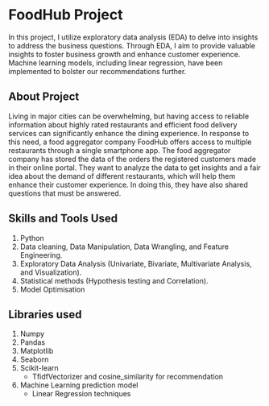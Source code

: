 # FoodHub Project

In this project, I utilize exploratory data analysis (EDA) to delve into insights to address the business questions. Through EDA, I aim to provide valuable insights to foster business 
growth and enhance customer experience. Machine learning models, including linear regression, have been implemented to bolster our recommendations further.

## About Project
Living in major cities can be overwhelming, but having access to reliable information about highly rated restaurants and efficient food delivery services can significantly 
enhance the dining experience. In response to this need, a food aggregator company FoodHub offers access to multiple restaurants through a single smartphone app.
The food aggregator company has stored the data of the orders the registered customers made in their online portal. They want to analyze the data to get insights and a fair idea about the demand of different 
restaurants, which will help them enhance their customer experience. In doing this, they have also shared questions that must be answered.

## Skills and Tools Used

1. Python
2. Data cleaning, Data Manipulation, Data Wrangling, and Feature Engineering.
3. Exploratory Data Analysis (Univariate, Bivariate, Multivariate Analysis, and Visualization).
4. Statistical methods (Hypothesis testing and Correlation).
5. Model Optimisation

## Libraries used

1. Numpy
2. Pandas
3. Matplotlib
4. Seaborn
5. Scikit-learn
    - TfidfVectorizer and cosine_similarity for recommendation
6. Machine Learning prediction model
    - Linear Regression techniques

